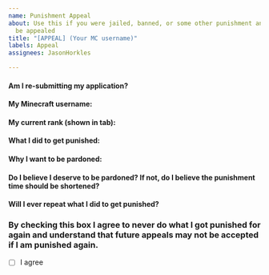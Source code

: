 ```yaml
---
name: Punishment Appeal
about: Use this if you were jailed, banned, or some other punishment and want it to
  be appealed
title: "[APPEAL] (Your MC username)"
labels: Appeal
assignees: JasonHorkles

---
```


#### Am I re-submitting my application?
<!--- Write your answer on this line --->

#### My Minecraft username:


#### My current rank (shown in tab):


#### What I did to get punished:


#### Why I want to be pardoned:


#### Do I believe I deserve to be pardoned? If not, do I believe the punishment time should be shortened?


#### Will I ever repeat what I did to get punished?


### By checking this box I agree to never do what I got punished for again and understand that future appeals may not be accepted if I am punished again.
<!--- Replace the space in between the brackets [] with an x to agree --->
- [ ] I agree
